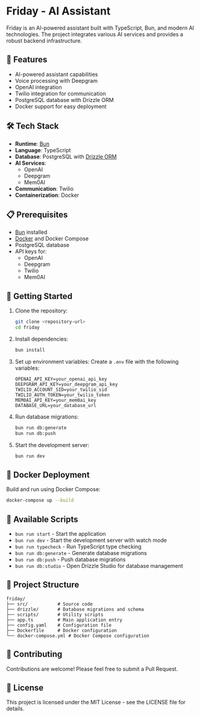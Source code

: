 # Friday - AI Assistant

Friday is an AI-powered assistant built with TypeScript, Bun, and modern AI technologies. The project integrates various AI services and provides a robust backend infrastructure.

## 🚀 Features

- AI-powered assistant capabilities
- Voice processing with Deepgram
- OpenAI integration
- Twilio integration for communication
- PostgreSQL database with Drizzle ORM
- Docker support for easy deployment

## 🛠️ Tech Stack

- **Runtime**: [Bun](https://bun.sh/)
- **Language**: TypeScript
- **Database**: PostgreSQL with [Drizzle ORM](https://orm.drizzle.team/)
- **AI Services**:
  - OpenAI
  - Deepgram
  - Mem0AI
- **Communication**: Twilio
- **Containerization**: Docker

## 📋 Prerequisites

- [Bun](https://bun.sh/) installed
- [Docker](https://www.docker.com/) and Docker Compose
- PostgreSQL database
- API keys for:
  - OpenAI
  - Deepgram
  - Twilio
  - Mem0AI

## 🚀 Getting Started

1. Clone the repository:
   ```bash
   git clone <repository-url>
   cd friday
   ```

2. Install dependencies:
   ```bash
   bun install
   ```

3. Set up environment variables:
   Create a `.env` file with the following variables:
   ```
   OPENAI_API_KEY=your_openai_api_key
   DEEPGRAM_API_KEY=your_deepgram_api_key
   TWILIO_ACCOUNT_SID=your_twilio_sid
   TWILIO_AUTH_TOKEN=your_twilio_token
   MEM0AI_API_KEY=your_mem0ai_key
   DATABASE_URL=your_database_url
   ```

4. Run database migrations:
   ```bash
   bun run db:generate
   bun run db:push
   ```

5. Start the development server:
   ```bash
   bun run dev
   ```

## 🐳 Docker Deployment

Build and run using Docker Compose:
```bash
docker-compose up --build
```

## 📝 Available Scripts

- `bun run start` - Start the application
- `bun run dev` - Start the development server with watch mode
- `bun run typecheck` - Run TypeScript type checking
- `bun run db:generate` - Generate database migrations
- `bun run db:push` - Push database migrations
- `bun run db:studio` - Open Drizzle Studio for database management

## 📁 Project Structure

```
friday/
├── src/           # Source code
├── drizzle/       # Database migrations and schema
├── scripts/       # Utility scripts
├── app.ts         # Main application entry
├── config.yaml    # Configuration file
├── Dockerfile     # Docker configuration
└── docker-compose.yml # Docker Compose configuration
```

## 🤝 Contributing

Contributions are welcome! Please feel free to submit a Pull Request.

## 📄 License

This project is licensed under the MIT License - see the LICENSE file for details. 